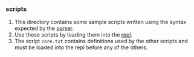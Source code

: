 ### scripts
1. This directory contains some sample scripts written using the syntax expected by the [parser](../docs/Syntax.md). 
1. Use these scripts by loading them into the [repl](../docs/Repl.md).
1. The script `core.txt` contains definitions used by the other scripts and must be loaded into the repl before any of the others.
